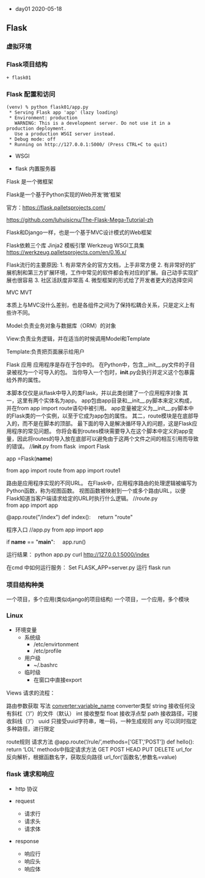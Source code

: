 + day01 2020-05-18

## Flask

### 虚拟环境

### Flask项目结构
    + flask01

### Flask 配置和访问

```text
(venv) % python flask01/app.py
 * Serving Flask app 'app' (lazy loading)
 * Environment: production
   WARNING: This is a development server. Do not use it in a production deployment.
   Use a production WSGI server instead.
 * Debug mode: off
 * Running on http://127.0.0.1:5000/ (Press CTRL+C to quit)
```

+ WSGI

+ flask 内置服务器


Flask 是一个微框架

Flask是一个基于Python实现的Web开发‘微’框架

官方：https://flask.palletsprojects.com/

https://github.com/luhuisicnu/The-Flask-Mega-Tutorial-zh

Flask和Django一样，也是一个基于MVC设计模式的Web框架

Flask依赖三个库
	Jinja2 模板引擎
	Werkzeug WSGI工具集  https://werkzeug.palletsprojects.com/en/0.16.x/

Flask流行的主要原因:
	1. 有非常齐全的官方文档，上手非常方便
	2. 有非常好的扩展机制和第三方扩展环境，工作中常见的软件都会有对应的扩展。自己动手实现扩展也很容易
	3. 社区活跃度非常高
	4. 微型框架的形式给了开发者更大的选择空间


MVC MVT

本质上与MVC没什么差别，也是各组件之间为了保持松耦合关系，只是定义上有些许不同。

Model:负责业务对象与数据库（ORM）的对象

View:负责业务逻辑，并在适当的时候调用Model和Template

Template:负责把页面展示给用户


Flask 应用
应用程序是存在于包中的。 在Python中，包含__init__.py文件的子目录被视为一个可导入的包。 当你导入一个包时，__init__.py会执行并定义这个包暴露给外界的属性。

本脚本仅仅是从flask中导入的类Flask，并以此类创建了一个应用程序对象
其一，这里有两个实体名为app。 app包由app目录和__init__.py脚本来定义构成，并在from app import route语句中被引用。 app变量被定义为__init__.py脚本中的Flask类的一个实例，以至于它成为app包的属性。
其二，route模块是在底部导入的，而不是在脚本的顶部。 最下面的导入是解决循环导入的问题，这是Flask应用程序的常见问题。 你将会看到routes模块需要导入在这个脚本中定义的app变量，因此将routes的导入放在底部可以避免由于这两个文件之间的相互引用而导致的错误。
//__init__.py
from flask  import Flask

app =Flask(__name__)

from app import route
from app import route1
 
路由是应用程序实现的不同URL。 在Flask中，应用程序路由的处理逻辑被编写为Python函数，称为视图函数。 视图函数被映射到一个或多个路由URL，以便Flask知道当客户端请求给定的URL时执行什么逻辑。
//route.py
from app import app

@app.route("/index")
def index():
    return "route"
  
程序入口
//app.py
from app import app

if __name__ == "__main__":
    app.run()
 
运行结果：
python app.py
curl http://127.0.0.1:5000/index

在cmd 中如何运行服务： 
Set  FLASK_APP=server.py
运行 flask run


### 项目结构种类
一个项目，多个应用(类似django的项目结构)
一个项目，一个应用，多个模块


### Linux   

- 环境变量
  - 系统级
    - /etc/envirtonment
    - /etc/profile
  - 用户级
    - ~/.bashrc
  - 临时级
    - 在窗口中直接export


Views
请求的流程：



路由参数获取
写法
	<converter:variable_name>
converter类型
	string 接收任何没有斜杠（‘/’）的文件（默认）
	int	接收整型
	float	接收浮点型
	path	接收路径，可接收斜线（’/’）
	uuid	只接受uuid字符串，唯一码，一种生成规则
	any	可以同时指定多种路径，进行限定

route规则
请求方法
	@app.route(‘/rule/’,methods=[‘GET’,’POST’])
	def hello():
		return ‘LOL’
methods中指定请求方法
	GET
	POST
	HEAD 
	PUT
	DELETE
url_for
	反向解析，根据函数名字，获取反向路径
	url_for(‘函数名’,参数名=value)







### flask 请求和响应
+ http 协议

+ request 
	+ 请求行
	+ 请求头
	+ 请求体

+ response
	+ 响应行
	+ 响应头
	+ 响应体
